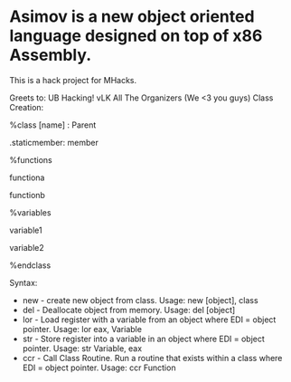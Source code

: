 Asimov is a new object oriented language designed on top of x86 Assembly.
=========================================================================

This is a hack project for MHacks.

Greets to:
UB Hacking!
vLK
All The Organizers (We <3 you guys)
Class Creation:

%class [name] : Parent

.staticmember: member

%functions

functiona

functionb

%variables

variable1

variable2

%endclass

Syntax:
* new - create new object from class. Usage:
	new [object], class
* del - Deallocate object from memory. Usage:
	del [object]
* lor - Load register with a variable from an object where EDI = object pointer. Usage:
	lor eax, Variable
* str - Store register into a variable in an object where EDI = object pointer. Usage:
	str Variable, eax
* ccr - Call Class Routine. Run a routine that exists within a class where EDI = object pointer. Usage:
	ccr Function
